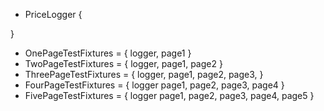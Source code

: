 - PriceLogger {
  
}
- OnePageTestFixtures = {
	logger,
	page1 } 
- TwoPageTestFixtures = {
	logger,
	page1,
	page2 } 
- ThreePageTestFixtures = {
	logger,
	page1,
	page2,
	page3, } 
- FourPageTestFixtures = {
	logger
	page1,
	page2,
	page3, 
	page4 } 
- FivePageTestFixtures = {
	logger
	page1,
	page2,
	page3, 
	page4,
	page5 } 


